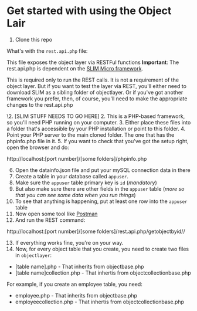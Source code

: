 # Get started with using the Object Lair
1. Clone this repo

What's with the `rest.api.php` file:

This file exposes the object layer via RESTFul functions
**Important**: The rest.api.php is dependent on the [SLIM Micro framework](https://www.slimframework.com/).

This is required only to run the REST calls. It is not a requirement of the object layer. But if you want to test the layer via REST, you'll either need to download SLIM as a sibling folder of objectlayer. Or if you've got another framework you prefer, then, of course, you'll need to make the appropriate changes to the rest.api.php

\2. [SLIM STUFF NEEDS TO GO HERE]
2. This is a PHP-based framework, so you'll need PHP running on your computer.
3. Either place these files into a folder that's accessible by your PHP installation or point to this folder.
4. Point your PHP server to the main cloned folder. The one that has the phpinfo.php file in it.
5. If you want to check that you've got the setup right, open the browser and do:

http://localhost:[port number]/[some folders]/phpinfo.php

6. Open the datainfo.json file and put your mySQL connection data in there
7. Create a table in your database called `appuser`.
8. Make sure the `appuser` table primary key is `id` (*mandatory*)
9. But also make sure there are other fields in the `appuser` table (*more so that you can see some data when you run things*)
10. To see that anything is happening, put at least one row into the `appuser` table
11. Now open some tool like [Postman](https://www.getpostman.com/)
12. And run the REST command:

http://localhost:[port number]/[some folders]/rest.api.php/getobjectbyid/<id for an appuser record that you created>/

13. If everything works fine, you're on your way.
14. Now, for every object table that you create, you need to create two files in `objectlayer`:

- [table name].php - That inherits from objectbase.php
- [table name]collection.php - That inhertis from objectcollectionbase.php

For example, if you create an employee table, you need:
- employee.php - That inherits from objectbase.php
- employeecollection.php - That inhertis from objectcollectionbase.php


